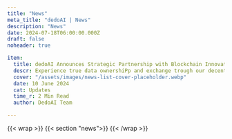 ```yaml
---
title: "News"
meta_title: "dedoAI | News"
description: "News"
date: 2024-07-18T06:00:00.000Z
draft: false
noheader: true

item:
  title: dedoAI Announces Strategic Partnership with Blockchain Innovations Inc.
  descr: Experience true data ownershiPp and exchange trough our decentralized platform
  cover: "/assets/images/news-list-cover-placeholder.webp"
  date: 10 June 2024
  cat: Updates
  time_r: 2 Min Read
  author: DedoAI Team

---
```

{{< wrap >}}
{{< section "news">}}
{{< /wrap >}}
